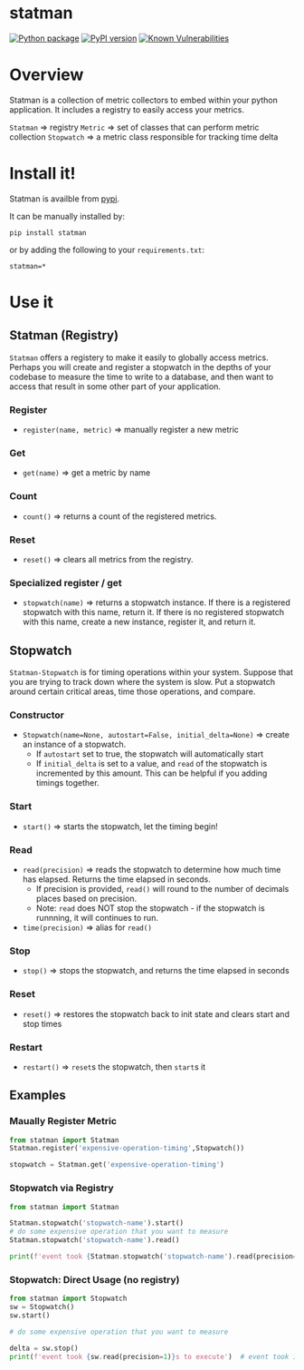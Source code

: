 # statman

[![Python package](https://github.com/jasonray/statman-stopwatch.py/actions/workflows/python-package.yml/badge.svg)](https://github.com/jasonray/statman-stopwatch.py/actions/workflows/python-package.yml)
[![PyPI version](https://badge.fury.io/py/statman.svg)](https://badge.fury.io/py/statman)
[![Known Vulnerabilities](https://snyk.io/test/github/jasonray/statman.py/badge.svg)](https://snyk.io/test/github/jasonray/statman.py)

# Overview

Statman is a collection of metric collectors to embed within your python application.  It includes a registry to easily access your metrics.

`Statman` => registry
`Metric` => set of classes that can perform metric collection
`Stopwatch` => a metric class responsible for tracking time delta

# Install it!

Statman is availble from [pypi](https://pypi.org/project/statman/).

It can be manually installed by:
```
pip install statman
```

or by adding the following to your `requirements.txt`:
```
statman=*
```

# Use it

## Statman (Registry)

`Statman` offers a registery to make it easily to globally access metrics.  Perhaps you will create and register a stopwatch in the depths of your codebase to measure the time to write to a database, and then want to access that result in some other part of your application.

### Register
* `register(name, metric)` => manually register a new metric

### Get
* `get(name)` => get a metric by name

### Count
* `count()` => returns a count of the registered metrics.

### Reset
* `reset()` => clears all metrics from the registry.

### Specialized register / get
* `stopwatch(name)` => returns a stopwatch instance.  If there is a registered stopwatch with this name, return it.  If there is no registered stopwatch with this name, create a new instance, register it, and return it.

## Stopwatch

`Statman-Stopwatch` is for timing operations within your system.  Suppose that you are trying to track down where the system is slow.  Put a stopwatch around certain critical areas, time those operations, and compare.

### Constructor
* `Stopwatch(name=None, autostart=False, initial_delta=None)` => create an instance of a stopwatch.
  * If `autostart` set to true, the stopwatch will automatically start
  * If `initial_delta` is set to a value, and `read` of the stopwatch is incremented by this amount.  This can be helpful if you adding timings together.
 
### Start
* `start()` => starts the stopwatch, let the timing begin!

### Read
* `read(precision)` => reads the stopwatch to determine how much time has elapsed.  Returns the time elapsed in seconds.
  * If precision is provided, `read()` will round to the number of decimals places based on precision.
  * Note: `read` does NOT stop the stopwatch - if the stopwatch is runnning, it will continues to run.
* `time(precision)` => alias for `read()`

### Stop
* `stop()` => stops the stopwatch, and returns the time elapsed in seconds

### Reset
* `reset()` => restores the stopwatch back to init state and clears start and stop times

### Restart
* `restart()` => `reset`s the stopwatch, then `start`s it

## Examples

### Maually Register Metric
``` python
from statman import Statman
Statman.register('expensive-operation-timing',Stopwatch())

stopwatch = Statman.get('expensive-operation-timing')
```

### Stopwatch via Registry
``` python
from statman import Statman

Statman.stopwatch('stopwatch-name').start()
# do some expensive operation that you want to measure
Statman.stopwatch('stopwatch-name').read()

print(f'event took {Statman.stopwatch('stopwatch-name').read(precision=1)}s to execute')  # event took 1.0s to execute
```


### Stopwatch: Direct Usage (no registry)
``` python
from statman import Stopwatch
sw = Stopwatch()
sw.start()

# do some expensive operation that you want to measure

delta = sw.stop()
print(f'event took {sw.read(precision=1)}s to execute')  # event took 1.0s to execute
```

